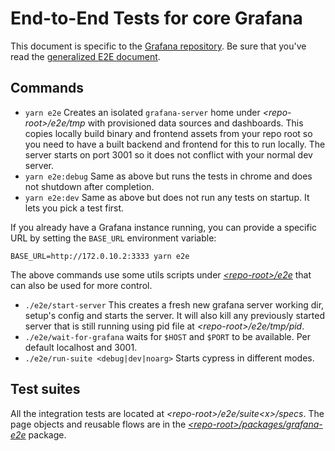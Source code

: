 # End-to-End Tests for core Grafana

This document is specific to the [Grafana repository](https://github.com/grafana/grafana). Be sure that you've read the [generalized E2E document](e2e.md).

## Commands

- `yarn e2e` Creates an isolated `grafana-server` home under _\<repo-root>/e2e/tmp_ with provisioned data sources and dashboards. This copies locally build binary and frontend assets from your repo root so you need to have a built backend and frontend for this to run locally. The server starts on port 3001 so it does not conflict with your normal dev server.
- `yarn e2e:debug` Same as above but runs the tests in chrome and does not shutdown after completion.
- `yarn e2e:dev` Same as above but does not run any tests on startup. It lets you pick a test first.

If you already have a Grafana instance running, you can provide a specific URL by setting the `BASE_URL` environment variable:

```shell
BASE_URL=http://172.0.10.2:3333 yarn e2e
```

The above commands use some utils scripts under [_\<repo-root>/e2e_](../../e2e) that can also be used for more control.

- `./e2e/start-server` This creates a fresh new grafana server working dir, setup's config and starts the server. It will also kill any previously started server that is still running using pid file at _\<repo-root>/e2e/tmp/pid_.
- `./e2e/wait-for-grafana` waits for `$HOST` and `$PORT` to be available. Per default localhost and 3001.
- `./e2e/run-suite <debug|dev|noarg>` Starts cypress in different modes.

## Test suites

All the integration tests are located at _\<repo-root>/e2e/suite\<x>/specs_. The page objects and reusable flows are in the [_\<repo-root>/packages/grafana-e2e_](../../packages/grafana-e2e) package.
